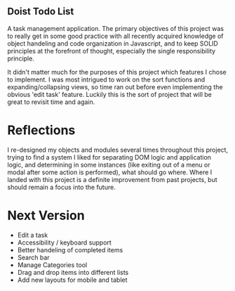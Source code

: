 ## Doist Todo List

A task management application. The primary objectives of this project was to really get in some good practice with all recently acquired knowledge of object handeling and code organization in Javascript, and to keep SOLID principles at the forefront of thought, especially the single responsibility principle.

It didn't matter much for the purposes of this project which features I chose to implement. I was most intrigued to work on the sort functions and expanding/collapsing views, so time ran out before even implementing the obvious 'edit task' feature. Luckily this is the sort of project that will be great to revisit time and again.


# Reflections

I re-designed my objects and modules several times throughout this project, trying to find a system I liked for separating DOM logic and application logic, and determining in some instances (like exiting out of a menu or modal after some action is performed), what should go where. Where I landed with this project is a definite improvement from past projects, but should remain a focus into the future.

# Next Version

- Edit a task
- Accessibility / keyboard support
- Better handeling of completed items
- Search bar
- Manage Categories tool
- Drag and drop items into different lists
- Add new layouts for mobile and tablet
